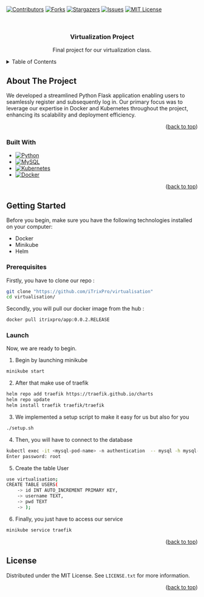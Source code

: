 <a name="readme-top"></a>

[![Contributors][contributors-shield]][contributors-url]
[![Forks][forks-shield]][forks-url]
[![Stargazers][stars-shield]][stars-url]
[![Issues][issues-shield]][issues-url]
[![MIT License][license-shield]][license-url]


<br />
<div align="center">
  <h3 align="center">Virtualization Project</h3>

  <p align="center">
    Final project for our virtualization class.
  </p>
</div>



<!-- TABLE OF CONTENTS -->
<details>
  <summary>Table of Contents</summary>
  <ol>
    <li>
      <a href="#about-the-project">About The Project</a>
      <ul>
        <li><a href="#built-with">Built With</a></li>
      </ul>
    </li>
    <li>
      <a href="#getting-started">Getting Started</a>
      <ul>
        <li><a href="#prerequisites">Prerequisites</a></li>
        <li><a href="#launch">Launch</a></li>
      </ul>
    </li>
    <li><a href="#license">License</a></li>
  </ol>
</details>



<!-- ABOUT THE PROJECT -->
## About The Project

We developed a streamlined Python Flask application enabling users to seamlessly register and subsequently log in. Our primary focus was to leverage our expertise in Docker and Kubernetes throughout the project, enhancing its scalability and deployment efficiency.

<p align="right">(<a href="#readme-top">back to top</a>)</p>



### Built With

* [![Python][Python]][Python-url]
* [![MySQL][MySQL]][MySQL-url]
* [![Kubernetes][Kubernetes]][Kubernetes-url]
* [![Docker][Docker]][Docker-url]

<p align="right">(<a href="#readme-top">back to top</a>)</p>



<!-- GETTING STARTED -->
## Getting Started

Before you begin, make sure you have the following technologies installed on your computer:

* Docker
* Minikube
* Helm

### Prerequisites

Firstly, you have to clone our repo :
```sh
git clone "https://github.com/iTrixPro/virtualisation"
cd virtualisation/
```

Secondly, you will pull our docker image from the hub : 
```sh
docker pull itrixpro/app:0.0.2.RELEASE
```

### Launch

Now, we are ready to begin.

1. Begin by launching minikube
```sh
minikube start
```

2. After that make use of traefik
```sh
helm repo add traefik https://traefik.github.io/charts
helm repo update
helm install traefik traefik/traefik
```

3. We implemented a setup script to make it easy for us but also for you
```sh
./setup.sh
```

4. Then, you will have to connect to the database
```sh
kubectl exec -it <mysql-pod-name> -n authentication  -- mysql -h mysql-service -u root -p  
Enter password: root
```

5. Create the table User
```sh
use virtualisation;
CREATE TABLE USERS( 
    -> id INT AUTO_INCREMENT PRIMARY KEY,
    -> username TEXT,
    -> pwd TEXT
    -> );
```

6. Finally, you just have to access our service 
```sh
minikube service traefik
```


<p align="right">(<a href="#readme-top">back to top</a>)</p>


<!-- LICENSE -->
## License

Distributed under the MIT License. See `LICENSE.txt` for more information.

<p align="right">(<a href="#readme-top">back to top</a>)</p>



<!-- MARKDOWN LINKS & IMAGES -->
[contributors-shield]: https://img.shields.io/github/contributors/othneildrew/Best-README-Template.svg?style=for-the-badge
[contributors-url]: https://github.com/iTrixPro/virtualisation/graphs/contributors
[forks-shield]: https://img.shields.io/github/forks/othneildrew/Best-README-Template.svg?style=for-the-badge
[forks-url]: https://github.com/iTrixPro/virtualisation/network/members
[stars-shield]: https://img.shields.io/github/stars/othneildrew/Best-README-Template.svg?style=for-the-badge
[stars-url]: https://github.com/iTrixPro/virtualisation/stargazers
[issues-shield]: https://img.shields.io/github/issues/othneildrew/Best-README-Template.svg?style=for-the-badge
[issues-url]: https://github.com/iTrixPro/virtualisation/issues
[license-shield]: https://img.shields.io/github/license/othneildrew/Best-README-Template.svg?style=for-the-badge
[license-url]: https://github.com/iTrixPro/virtualisation/blob/master/LICENSE.txt


[Python]: https://img.shields.io/badge/python-3670A0?style=for-the-badge&logo=python&logoColor=ffdd54
[Python-url]: https://www.python.org
[MySQL]: https://shields.io/badge/MySQL-lightgrey?logo=mysql&style=plastic&logoColor=white&labelColor=blue
[MySQL-url]: https://www.mysql.com
[Kubernetes]: https://img.shields.io/badge/kubernetes-%23326ce5.svg?style=for-the-badge&logo=kubernetes&logoColor=white
[Kubernetes-url]: https://kubernetes.io/fr/
[Docker]: https://img.shields.io/badge/docker-%230db7ed.svg?style=for-the-badge&logo=docker&logoColor=white
[Docker-url]: https://www.docker.com
